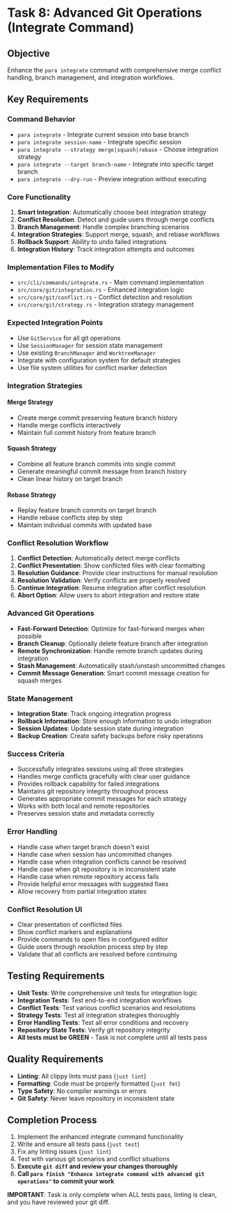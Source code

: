 # Task 8: Advanced Git Operations (Integrate Command)

## Objective
Enhance the `para integrate` command with comprehensive merge conflict handling, branch management, and integration workflows.

## Key Requirements

### Command Behavior
- `para integrate` - Integrate current session into base branch
- `para integrate session-name` - Integrate specific session
- `para integrate --strategy merge|squash|rebase` - Choose integration strategy
- `para integrate --target branch-name` - Integrate into specific target branch
- `para integrate --dry-run` - Preview integration without executing

### Core Functionality
1. **Smart Integration**: Automatically choose best integration strategy
2. **Conflict Resolution**: Detect and guide users through merge conflicts
3. **Branch Management**: Handle complex branching scenarios
4. **Integration Strategies**: Support merge, squash, and rebase workflows
5. **Rollback Support**: Ability to undo failed integrations
6. **Integration History**: Track integration attempts and outcomes

### Implementation Files to Modify
- `src/cli/commands/integrate.rs` - Main command implementation
- `src/core/git/integration.rs` - Enhanced integration logic
- `src/core/git/conflict.rs` - Conflict detection and resolution
- `src/core/git/strategy.rs` - Integration strategy management

### Expected Integration Points
- Use `GitService` for all git operations
- Use `SessionManager` for session state management
- Use existing `BranchManager` and `WorktreeManager`
- Integrate with configuration system for default strategies
- Use file system utilities for conflict marker detection

### Integration Strategies

#### Merge Strategy
- Create merge commit preserving feature branch history
- Handle merge conflicts interactively
- Maintain full commit history from feature branch

#### Squash Strategy
- Combine all feature branch commits into single commit
- Generate meaningful commit message from branch history
- Clean linear history on target branch

#### Rebase Strategy
- Replay feature branch commits on target branch
- Handle rebase conflicts step by step
- Maintain individual commits with updated base

### Conflict Resolution Workflow
1. **Conflict Detection**: Automatically detect merge conflicts
2. **Conflict Presentation**: Show conflicted files with clear formatting
3. **Resolution Guidance**: Provide clear instructions for manual resolution
4. **Resolution Validation**: Verify conflicts are properly resolved
5. **Continue Integration**: Resume integration after conflict resolution
6. **Abort Option**: Allow users to abort integration and restore state

### Advanced Git Operations
- **Fast-Forward Detection**: Optimize for fast-forward merges when possible
- **Branch Cleanup**: Optionally delete feature branch after integration
- **Remote Synchronization**: Handle remote branch updates during integration
- **Stash Management**: Automatically stash/unstash uncommitted changes
- **Commit Message Generation**: Smart commit message creation for squash merges

### State Management
- **Integration State**: Track ongoing integration progress
- **Rollback Information**: Store enough information to undo integration
- **Session Updates**: Update session state during integration
- **Backup Creation**: Create safety backups before risky operations

### Success Criteria
- Successfully integrates sessions using all three strategies
- Handles merge conflicts gracefully with clear user guidance
- Provides rollback capability for failed integrations
- Maintains git repository integrity throughout process
- Generates appropriate commit messages for each strategy
- Works with both local and remote repositories
- Preserves session state and metadata correctly

### Error Handling
- Handle case when target branch doesn't exist
- Handle case when session has uncommitted changes
- Handle case when integration conflicts cannot be resolved
- Handle case when git repository is in inconsistent state
- Handle case when remote repository access fails
- Provide helpful error messages with suggested fixes
- Allow recovery from partial integration states

### Conflict Resolution UI
- Clear presentation of conflicted files
- Show conflict markers and explanations
- Provide commands to open files in configured editor
- Guide users through resolution process step by step
- Validate that all conflicts are resolved before continuing

## Testing Requirements
- **Unit Tests**: Write comprehensive unit tests for integration logic
- **Integration Tests**: Test end-to-end integration workflows
- **Conflict Tests**: Test various conflict scenarios and resolutions
- **Strategy Tests**: Test all integration strategies thoroughly
- **Error Handling Tests**: Test all error conditions and recovery
- **Repository State Tests**: Verify git repository integrity
- **All tests must be GREEN** - Task is not complete until all tests pass

## Quality Requirements
- **Linting**: All clippy lints must pass (`just lint`)
- **Formatting**: Code must be properly formatted (`just fmt`)
- **Type Safety**: No compiler warnings or errors
- **Git Safety**: Never leave repository in inconsistent state

## Completion Process
1. Implement the enhanced integrate command functionality
2. Write and ensure all tests pass (`just test`)
3. Fix any linting issues (`just lint`)
4. Test with various git scenarios and conflict situations
5. **Execute `git diff` and review your changes thoroughly**
6. **Call `para finish "Enhance integrate command with advanced git operations"` to commit your work**

**IMPORTANT**: Task is only complete when ALL tests pass, linting is clean, and you have reviewed your git diff.